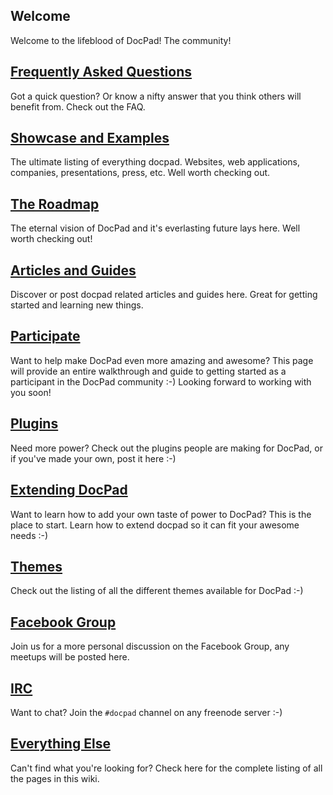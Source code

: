 ## Welcome

Welcome to the lifeblood of DocPad! The community!


## [Frequently Asked Questions](https://github.com/bevry/docpad/wiki/FAQ)

Got a quick question? Or know a nifty answer that you think others will benefit from. Check out the FAQ.


## [Showcase and Examples](https://github.com/bevry/docpad/wiki/Showcase)

The ultimate listing of everything docpad. Websites, web applications, companies, presentations, press, etc. Well worth checking out.


## [The Roadmap](https://github.com/bevry/docpad/wiki/Roadmap)

The eternal vision of DocPad and it's everlasting future lays here. Well worth checking out!


## [Articles and Guides](https://github.com/bevry/docpad/wiki/Articles)

Discover or post docpad related articles and guides here. Great for getting started and learning new things.


## [Participate](https://github.com/bevry/docpad/wiki/Participate)

Want to help make DocPad even more amazing and awesome? This page will provide an entire walkthrough and guide to getting started as a participant in the DocPad community :-) Looking forward to working with you soon!


## [Plugins](https://github.com/bevry/docpad/wiki/Plugins)

Need more power? Check out the plugins people are making for DocPad, or if you've made your own, post it here :-)


## [Extending DocPad](https://github.com/bevry/docpad/wiki/Extending)

Want to learn how to add your own taste of power to DocPad? This is the place to start. Learn how to extend docpad so it can fit your awesome needs :-)


## [Themes](https://github.com/bevry/docpad/wiki/Themes)

Check out the listing of all the different themes available for DocPad :-)


## [Facebook Group](https://www.facebook.com/groups/docpad/)

Join us for a more personal discussion on the Facebook Group, any meetups will be posted here.


## [IRC](irc://irc.freenode.net/docpad)

Want to chat? Join the `#docpad` channel on any freenode server :-)


## [Everything Else](https://github.com/bevry/docpad/wiki/_pages)

Can't find what you're looking for? Check here for the complete listing of all the pages in this wiki.